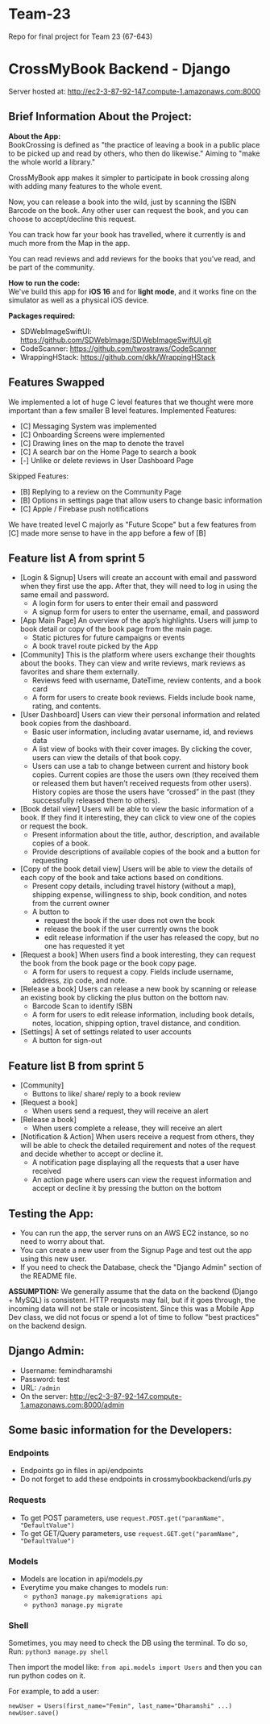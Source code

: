 # Team-23
Repo for final project for Team 23  (67-643)

# CrossMyBook Backend - Django

Server hosted at: http://ec2-3-87-92-147.compute-1.amazonaws.com:8000

## Brief Information About the Project:

**About the App:**<br>
BookCrossing is defined as "the practice of leaving a book in a public place to be picked up and read by others, who then do likewise." Aiming to "make the whole world a library."

CrossMyBook app makes it simpler to participate in book crossing along with adding many features to the whole event.

Now, you can release a book into the wild, just by scanning the ISBN Barcode on the book. Any other user can request the book, and you can choose to accept/decline this request.

You can track how far your book has travelled, where it currently is and much more from the Map in the app.

You can read reviews and add reviews for the books that you've read, and be part of the community.

**How to run the code:**<br>
We've build this app for **iOS 16** and for **light mode**, and it works fine on the simulator as well as a physical iOS device.

**Packages required:**<br>
- SDWebImageSwiftUI: https://github.com/SDWebImage/SDWebImageSwiftUI.git
- CodeScanner: https://github.com/twostraws/CodeScanner
- WrappingHStack: https://github.com/dkk/WrappingHStack

## Features Swapped
We implemented a lot of huge C level features that we thought were more important than a few smaller B level features.
Implemented Features:
- [C] Messaging System was implemented
- [C] Onboarding Screens were implemented
- [C] Drawing lines on the map to denote the travel
- [C] A search bar on the Home Page to search a book
- [-] Unlike or delete reviews in User Dashboard Page

Skipped Features:
- [B] Replying to a review on the Community Page
- [B] Options in settings page that allow users to change basic information
- [C] Apple / Firebase push notifications

We have treated level C majorly as "Future Scope" but a few features from [C] made more sense to have in the app before a few of [B]

## Feature list A from sprint 5
- [Login & Signup] Users will create an account with email and password when they first use the app. After that, they will need to log in using the same email and password.
    - A login form for users to enter their email and password
    - A signup form for users to enter the username, email, and password
- [App Main Page] An overview of the app’s highlights. Users will jump to book detail or copy of the book page from the main page.
    - Static pictures for future campaigns or events
    - A book travel route picked by the App
- [Community] This is the platform where users exchange their thoughts about the books. They can view and write reviews, mark reviews as favorites and share them externally.
    - Reviews feed with username, DateTime, review contents, and a book card
    - A form for users to create book reviews. Fields include book name, rating, and contents.
- [User Dashboard] Users can view their personal information and related book copies from the dashboard.
    - Basic user information, including avatar username, id, and reviews data
    - A list view of books with their cover images. By clicking the cover, users can view the details of that book copy.
    - Users can use a tab to change between current and history book copies. Current copies are those the users own (they received them or released them but haven’t received requests from other users). History copies are those the users have “crossed” in the past (they successfully released them to others).
- [Book detail view] Users will be able to view the basic information of a book. If they find it interesting, they can click to view one of the copies or request the book.
    - Present information about the title, author, description, and available copies of a book.
    - Provide descriptions of available copies of the book and a button for requesting
- [Copy of the book detail view] Users will be able to view the details of each copy of the book and take actions based on conditions.
    - Present copy details, including travel history (without a map), shipping expense, willingness to ship, book condition, and notes from the current owner
    - A button to 
        - request the book if the user does not own the book
        - release the book if the user currently owns the book
        - edit release information if the user has released the copy, but no one has requested it yet
- [Request a book] When users find a book interesting, they can request the book from the book page or the book copy page.
    - A form for users to request a copy. Fields include username, address, zip code, and note.
- [Release a book] Users can release a new book by scanning or release an existing book by clicking the plus button on the bottom nav.
    - Barcode Scan to identify ISBN
    - A form for users to edit release information, including book details, notes, location, shipping option, travel distance, and condition.
- [Settings] A set of settings related to user accounts
    - A button for sign-out
    

## Feature list B from sprint 5
- [Community]
    - Buttons to like/ share/ reply to a book review
- [Request a book]
    - When users send a request, they will receive an alert
- [Release a book]
    - When users complete a release, they will receive an alert 
- [Notification & Action] When users receive a request from others, they will be able to check the detailed requirement and notes of the request and decide whether to accept or decline it.
    - A notification page displaying all the requests that a user have received
    - An action page where users can view the request information and accept or decline it by pressing the button on the bottom


## Testing the App:
- You can run the app, the server runs on an AWS EC2 instance, so no need to worry about that. 
- You can create a new user from the Signup Page and test out the app using this new user.
- If you need to check the Database, check the "Django Admin" section of the README file.


**ASSUMPTION:** We generally assume that the data on the backend (Django + MySQL) is consistent. HTTP requests may fail, but if it goes through, the incoming data will not be stale or incosistent.
Since this was a Mobile App Dev class, we did not focus or spend a lot of time to follow "best practices" on the backend design.


## Django Admin:
- Username: femindharamshi
- Password: test
- URL: `/admin`
- On the server: http://ec2-3-87-92-147.compute-1.amazonaws.com:8000/admin


## Some basic information for the Developers:

### Endpoints
-  Endpoints go in files in api/endpoints
-  Do not forget to add these endpoints in crossmybookbackend/urls.py

### Requests
- To get POST parameters, use `request.POST.get("paramName", "DefaultValue")`
- To get GET/Query parameters, use `request.GET.get("paramName", "DefaultValue")`

### Models
- Models are location in api/models.py
- Everytime you make changes to models run:
    - `python3 manage.py makemigrations api`
    - `python3 manage.py migrate`

### Shell
Sometimes, you may need to check the DB using the terminal. To do so,
Run: `python3 manage.py shell`

Then import the model like: `from api.models import Users`
and then you can run python codes on it.

For example, to add a user:
```
newUser = Users(first_name="Femin", last_name="Dharamshi" ...)
newUser.save()
```


